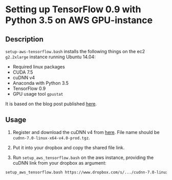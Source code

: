 # Setting up TensorFlow 0.9 with Python 3.5 on AWS GPU-instance

## Description

`setup-aws-tensorflow.bash` installs the following things on the ec2 `g2.2xlarge` instance running Ubuntu 14.04:

- Required linux packages
- CUDA 7.5
- cuDNN v4
- Anaconda with Python 3.5
- TensorFlow 0.9
- GPU usage tool `gpustat`

It is based on the blog post published [here](http://max-likelihood.com/2016/06/18/aws-tensorflow-setup/).

## Usage

1. Register and download the cuDNN v4 from [here](https://developer.nvidia.com/rdp/cudnn-download). File name should be `cudnn-7.0-linux-x64-v4.0-prod.tgz`.

2. Put it into your dropbox and copy the shared file link.

3. Run `setup_aws_tensorflow.bash` on the aws instance, providing the cuDNN link from your dropbox as argument:

```bash
setup_aws_tensorflow.bash https://www.dropbox.com/s/.../cudnn-7.0-linux-x64-v4.0-prod.tgz
```

